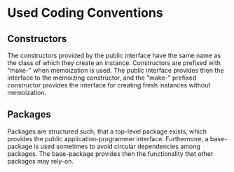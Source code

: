 Used Coding Conventions
=======================

Constructors
------------

The constructors provided by the public interface have the same name as the class
of which they create an instance.
Constructors are prefixed with "make-" when memoization is used. 
The public interface provides then the interface to the memoizing constructor,
and the "make-" prefixed constructor provides the interface for creating fresh 
instances without memoization.

Packages
--------

Packages are structured such, that a top-level package exists, which provides the public
application-programmer interface. Furthermore, a base-package is used sometimes to 
avoid circular dependencies among packages. The base-package provides then the 
functionality that other packages may rely-on.

